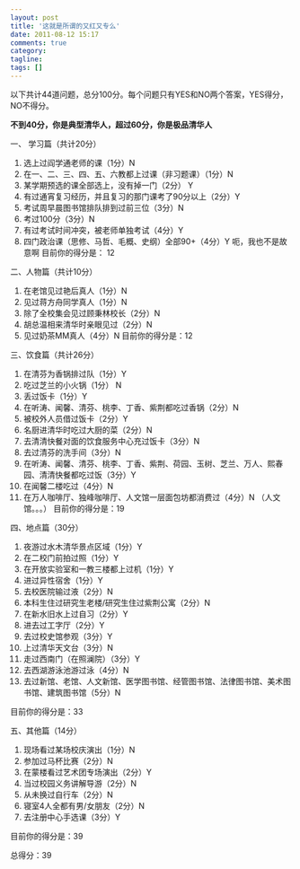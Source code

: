 ```yaml
---
layout: post
title: '这就是所谓的又红又专么'
date: 2011-08-12 15:17
comments: true
category: 
tagline: 
tags: []
---
```

    

以下共计44道问题，总分100分。每个问题只有YES和NO两个答案，YES得分，NO不得分。  

**不到40分，你是典型清华人，超过60分，你是极品清华人**  

一、 学习篇（共计20分）  

  1. 选上过阎学通老师的课（1分）N  
  2. 在一、二、三、四、五、六教都上过课（非习题课）（1分）N  
  3. 某学期预选的课全部选上，没有掉一门（2分） Y  
  4. 有过通宵复习经历，并且复习的那门课考了90分以上（2分）Y  
  5. 考试周早晨图书馆排队排到过前三位（3分）N  
  6. 考过100分（3分）N  
  7. 有过考试时间冲突，被老师单独考试（4分）Y  
  8. 四门政治课（思修、马哲、毛概、史纲）全部90+（4分）Y 呃，我也不是故意啊
目前你的得分是： 12

二、人物篇（共计10分）  

  1. 在老馆见过艳后真人（1分）N  
  2. 见过蒋方舟同学真人（1分）N  
  3. 除了全校集会见过顾秉林校长（2分）N  
  4. 胡总温相来清华时亲眼见过（2分）N  
  5. 见过奶茶MM真人（4分）N
目前你的得分是：12

三、饮食篇（共计26分）  

  1. 在清芬为香锅排过队（1分）Y  
  2. 吃过芝兰的小火锅（1分） N  
  3. 丢过饭卡（1分）Y  
  4. 在听涛、闻馨、清芬、桃李、丁香、紫荆都吃过香锅（2分）N  
  5. 被校外人员借过饭卡（2分）Y  
  6. 名厨进清华时吃过大厨的菜（2分）N  
  7. 去清清快餐对面的饮食服务中心充过饭卡（3分）N  
  8. 去过清芬的洗手间（3分）N  
  9. 在听涛、闻馨、清芬、桃李、丁香、紫荆、荷园、玉树、芝兰、万人、熙春园、清清快餐都吃过饭（3分）Y  
  10. 在闻馨二楼吃过（4分）N  
  11. 在万人咖啡厅、独峰咖啡厅、人文馆一层面包坊都消费过（4分）N （人文馆。。。）
目前你的得分是：19

四、地点篇（30分）  

  1. 夜游过水木清华景点区域（1分）Y  
  2. 在二校门前拍过照（1分）Y  
  3. 在开放实验室和一教三楼都上过机（1分）Y  
  4. 进过异性宿舍（1分）Y  
  5. 去校医院输过液（2分）N  
  6. 本科生住过研究生老楼/研究生住过紫荆公寓（2分）N  
  7. 在新水旧水上过自习（2分）Y  
  8. 进去过工字厅（2分）Y  
  9. 去过校史馆参观（3分）Y  
  10. 上过清华天文台（3分）N  
  11. 走过西南门（在照澜院）（3分）Y  
  12. 去西湖游泳池游过泳（4分）N  
  13. 去过新馆、老馆、人文新馆、医学图书馆、经管图书馆、法律图书馆、美术图书馆、建筑图书馆（5分）N

目前你的得分是：33  

五、其他篇（14分）  

  1. 现场看过某场校庆演出（1分）N  
  2. 参加过马杯比赛（2分）N  
  3. 在蒙楼看过艺术团专场演出（2分）Y  
  4. 当过校园义务讲解导游（2分）N  
  5. 从未换过自行车（2分）N  
  6. 寝室4人全都有男/女朋友（2分）N  
  7. 去注册中心手选课（3分）Y

目前你的得分是：39  

总得分：39
